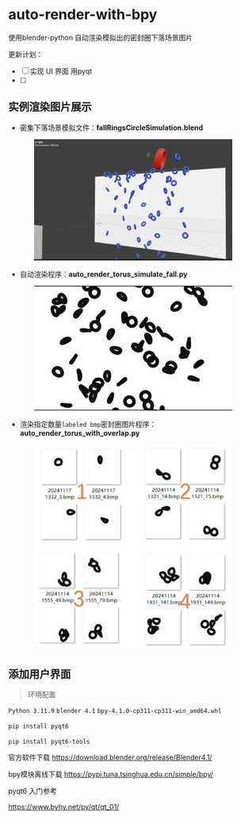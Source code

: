 # auto-render-with-bpy

使用blender-python 自动渲染模拟出的密封圈下落场景图片

更新计划：

- [ ] 实现 UI 界面 用pyqt
- [ ] 

## 实例渲染图片展示

- 密集下落场景模拟文件：**fallRingsCircleSimulation.blend**

<div align="center"><img src=https://raw.githubusercontent.com/conf-haolee/Images/master/PicGoImg/202411201637695.png width=400px /></div>

- 自动渲染程序：**auto_render_torus_simulate_fall.py**

<div align="center"><img src=https://raw.githubusercontent.com/conf-haolee/Images/master/PicGoImg/202411201713357.png width=400px /></div>

- 渲染指定数量`labeled bmp`密封圈图片程序：**auto_render_torus_with_overlap.py**

<div align="center"><img src=https://raw.githubusercontent.com/conf-haolee/Images/master/PicGoImg/202411201721298.png width=400px /></div>



## 添加用户界面






> 环境配置

`Python 3.11.9`
`blender 4.1`
`bpy-4.1.0-cp311-cp311-win_amd64.whl`

`pip install pyqt6`

`pip install pyqt6-tools`

官方软件下载
https://download.blender.org/release/Blender4.1/

bpy模块离线下载
https://pypi.tuna.tsinghua.edu.cn/simple/bpy/

pyqt6 入门参考

https://www.byhy.net/py/qt/qt_01/
